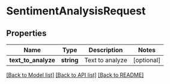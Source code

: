 # SentimentAnalysisRequest

## Properties
Name | Type | Description | Notes
------------ | ------------- | ------------- | -------------
**text_to_analyze** | **string** | Text to analyze | [optional] 

[[Back to Model list]](../README.md#documentation-for-models) [[Back to API list]](../README.md#documentation-for-api-endpoints) [[Back to README]](../README.md)



